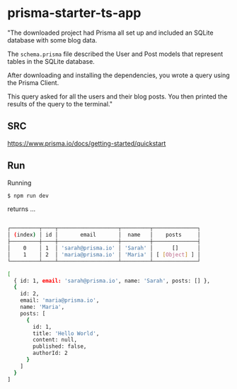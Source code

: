 # prisma-starter-ts-app

"The downloaded project had Prisma all set up and included an SQLite database with some blog data.

The `schema.prisma` file described the User and Post models that represent tables in the SQLite database.

After downloading and installing the dependencies, you wrote a query using the Prisma Client.

This query asked for all the users and their blog posts. You then printed the results of the query to the terminal."


## SRC

https://www.prisma.io/docs/getting-started/quickstart


## Run

Running
```bash
$ npm run dev
```

returns ...
```bash

┌─────────┬────┬───────────────────┬─────────┬──────────────┐
│ (index) │ id │       email       │  name   │    posts     │
├─────────┼────┼───────────────────┼─────────┼──────────────┤
│    0    │ 1  │ 'sarah@prisma.io' │ 'Sarah' │      []      │
│    1    │ 2  │ 'maria@prisma.io' │ 'Maria' │ [ [Object] ] │
└─────────┴────┴───────────────────┴─────────┴──────────────┘

[
  { id: 1, email: 'sarah@prisma.io', name: 'Sarah', posts: [] },
  {
    id: 2,
    email: 'maria@prisma.io',
    name: 'Maria',
    posts: [
      {
        id: 1,
        title: 'Hello World',
        content: null,
        published: false,
        authorId: 2
      }
    ]
  }
]
```
